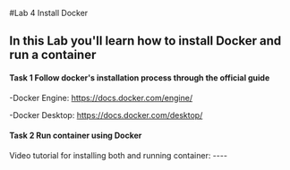 #Lab 4 Install Docker

## In this Lab you'll learn how to install Docker and run a container

#### Task 1 Follow docker's installation process through the official guide

-Docker Engine: https://docs.docker.com/engine/

-Docker Desktop: https://docs.docker.com/desktop/

#### Task 2 Run container using Docker

Video tutorial for installing both and running container: ----
